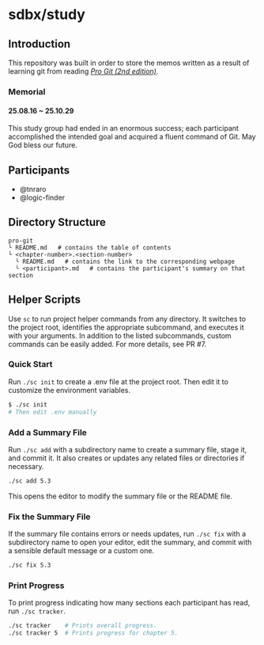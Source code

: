 # sdbx/study

## Introduction

This repository was built in order to store the memos written as a result of learning git from reading [_Pro Git (2nd edition)_](https://git-scm.com/book/en/v2).

### Memorial

#### 25.08.16 ~ 25.10.29

This study group had ended in an enormous success; each participant accomplished the intended goal and acquired a fluent command of Git. May God bless our future.

## Participants

- @tnraro
- @logic-finder

## Directory Structure

```
pro-git
└ README.md   # contains the table of contents
└ <chapter-number>.<section-number>
  └ README.md   # contains the link to the corresponding webpage
  └ <participant>.md   # contains the participant's summary on that section
```

## Helper Scripts

Use `sc` to run project helper commands from any directory. It switches to the project root, identifies the appropriate subcommand, and executes it with your arguments. In addition to the listed subcommands, custom commands can be easily added. For more details, see PR #7.

### Quick Start

Run `./sc init` to create a .env file at the project root. Then edit it to customize the environment variables.

```bash
$ ./sc init
# Then edit .env manually
```

### Add a Summary File

Run `./sc add` with a subdirectory name to create a summary file, stage it, and commit it. It also creates or updates any related files or directories if necessary.

```bash
./sc add 5.3
```

This opens the editor to modify the summary file or the README file.

### Fix the Summary File

If the summary file contains errors or needs updates, run `./sc fix` with a subdirectory name to open your editor, edit the summary, and commit with a sensible default message or a custom one.

```bash
./sc fix 5.3
```

### Print Progress

To print progress indicating how many sections each participant has read, run `./sc tracker`.

```bash
./sc tracker    # Prints overall progress.
./sc tracker 5  # Prints progress for chapter 5.
```
